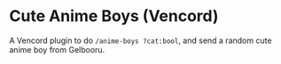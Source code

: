 # Cute Anime Boys (Vencord)

A Vencord plugin to do `/anime-boys ?cat:bool`, and send a random cute anime boy from Gelbooru.
